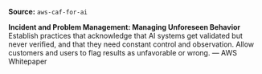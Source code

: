 **Source:** `aws-caf-for-ai`

**Incident and Problem Management: Managing Unforeseen Behavior**
Establish practices that acknowledge that AI systems get validated but never verified, and that they need constant control and observation. Allow customers and users to flag results as unfavorable or wrong. — AWS Whitepaper
